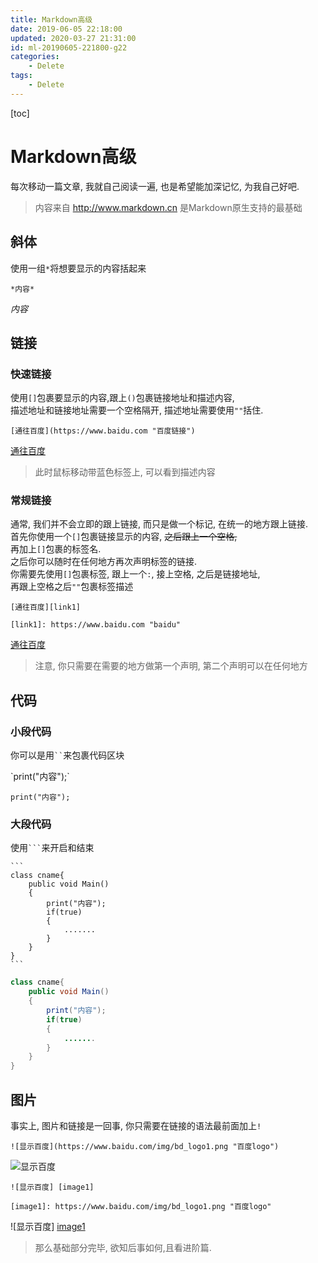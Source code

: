 ```yaml
---
title: Markdown高级
date: 2019-06-05 22:18:00
updated: 2020-03-27 21:31:00
id: ml-20190605-221800-g22
categories:
	- Delete
tags: 
	- Delete
---
```


[toc]

# Markdown高级

每次移动一篇文章, 我就自己阅读一遍, 也是希望能加深记忆, 为我自己好吧.

> 内容来自 <http://www.markdown.cn> 是Markdown原生支持的最基础

<!--more-->

## 斜体

使用一组`*`将想要显示的内容括起来

`*内容*`

*内容*

## 链接

### 快速链接

使用`[]`包裹要显示的内容,跟上`()`包裹链接地址和描述内容,  
描述地址和链接地址需要一个空格隔开, 描述地址需要使用`""`括住.

`[通往百度](https://www.baidu.com "百度链接") `

[通往百度](https://www.baidu.com "百度链接") 

>此时鼠标移动带蓝色标签上, 可以看到描述内容

### 常规链接

通常, 我们并不会立即的跟上链接, 而只是做一个标记, 在统一的地方跟上链接.  
首先你使用一个`[]`包裹链接显示的内容, ~~之后跟上一个空格,~~  
再加上`[]`包裹的标签名.  
之后你可以随时在任何地方再次声明标签的链接.  
你需要先使用`[]`包裹标签, 跟上一个`:`, 接上空格, 之后是链接地址,  
再跟上空格之后`""`包裹标签描述

```
[通往百度][link1]

[link1]: https://www.baidu.com "baidu"
```

[通往百度][link1]

[link1]: https://www.baidu.com "baidu"

>注意, 你只需要在需要的地方做第一个声明, 第二个声明可以在任何地方

## 代码

### 小段代码

你可以是用` `` `来包裹代码区块


<html>
`print("内容");`
</html>

`print("内容");`

### 大段代码

使用` ``` `来开启和结束

    ```
    class cname{
        public void Main()
        {
            print("内容"); 
            if(true)
            {
                .......
            }  
        }
    }
    ```

```java
class cname{
    public void Main()
    {
        print("内容"); 
        if(true)
        {
            .......
        }  
    }
}
```

## 图片

事实上, 图片和链接是一回事, 你只需要在链接的语法最前面加上`!`

`![显示百度](https://www.baidu.com/img/bd_logo1.png "百度logo")`

![显示百度](https://www.baidu.com/img/bd_logo1.png "百度logo")

```
![显示百度] [image1]

[image1]: https://www.baidu.com/img/bd_logo1.png "百度logo"
```

![显示百度] [image1]

[image1]: https://www.baidu.com/img/bd_logo1.png "百度logo"

> 那么基础部分完毕, 欲知后事如何,且看进阶篇.